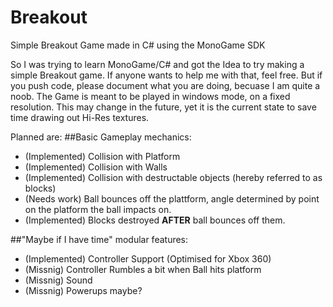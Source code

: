 # Breakout
Simple Breakout Game made in C# using the MonoGame SDK

So I was trying to learn MonoGame/C# and got the Idea to try making a simple Breakout game.
If anyone wants to help me with that, feel free. But if you push code, please document what you are doing, becuase I am quite a noob. 
The Game is meant to be played in windows mode, on a fixed resolution. This may change in the future, yet it is the current state to save time drawing out Hi-Res textures.

Planned are:
##Basic Gameplay mechanics:
* (Implemented) Collision with Platform
* (Implemented) Collision with Walls
* (Implemented) Collision with destructable objects (hereby referred to as blocks)
* (Needs work) Ball bounces off the plattform, angle determined by point on the platform the ball impacts on.
* (Implemented) Blocks destroyed __AFTER__ ball bounces off them.

##"Maybe if I have time" modular features:
* (Implemented) Controller Support (Optimised for Xbox 360)
* (Missnig) Controller Rumbles a bit when Ball hits platform
* (Missnig) Sound
* (Missnig) Powerups maybe?